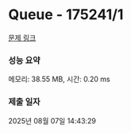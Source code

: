 # Queue - 175241/1 

[문제 링크](https://level.goorm.io/exam/175241/queue/quiz/1) 

### 성능 요약

메모리: 38.55 MB, 시간: 0.20 ms

### 제출 일자

2025년 08월 07일 14:43:29

